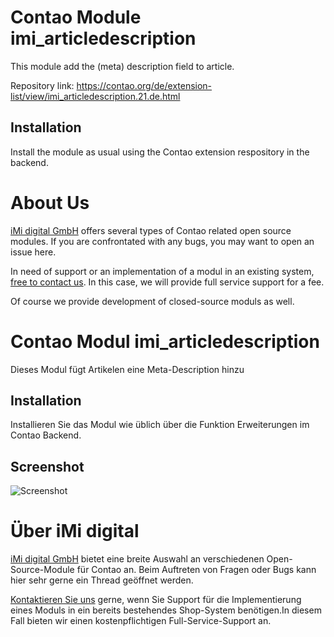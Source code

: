Contao Module imi_articledescription
====================================

This module add the (meta) description field to article.

Repository link: https://contao.org/de/extension-list/view/imi_articledescription.21.de.html

Installation
------------

Install the module as usual using the Contao extension respository in the backend.

About Us
=================

[iMi digital GmbH](http://www.imi.de/) offers several types of Contao related open source modules. If you are confrontated with any bugs, you may want to open an issue here.

In need of support or an implementation of a modul in an existing system, [free to contact us](mailto:digital@iMi.de). In this case, we will provide full service support for a fee.

Of course we provide development of closed-source moduls as well.


Contao Modul imi_articledescription
====================================

Dieses Modul fügt Artikelen eine Meta-Description hinzu

Installation
------------

Installieren Sie das Modul wie üblich über die Funktion Erweiterungen im Contao Backend.

Screenshot
----------

![Screenshot](https://raw.github.com/iMi-digital/imi_articledescription/master/doc/screenshot.de.jpg)

Über iMi digital
================

[iMi digital GmbH](http://www.imi.de/) bietet eine breite Auswahl an verschiedenen Open-Source-Module für Contao an. Beim Auftreten von Fragen oder Bugs kann hier sehr gerne ein Thread geöffnet werden.

[Kontaktieren Sie uns](mailto:digital@iMi.de) gerne, wenn Sie Support für die Implementierung eines Moduls in ein bereits bestehendes Shop-System benötigen.In diesem Fall bieten wir einen kostenpflichtigen Full-Service-Support an.


